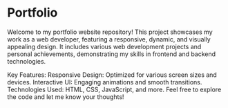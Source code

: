 # Portfolio
Welcome to my portfolio website repository! This project showcases my work as a web developer, featuring a responsive, dynamic, and visually appealing design. It includes various web development projects and personal achievements, demonstrating my skills in frontend and backend technologies.

Key Features:
Responsive Design: Optimized for various screen sizes and devices.
Interactive UI: Engaging animations and smooth transitions.
Technologies Used: HTML, CSS, JavaScript, and more.
Feel free to explore the code and let me know your thoughts!

